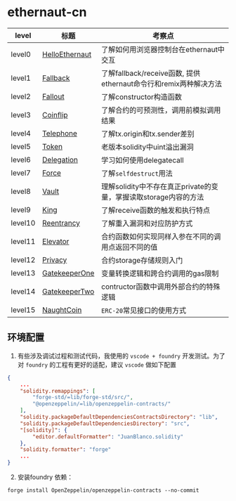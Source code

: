 # ethernaut-cn

| level |标题| 考察点 |
| --- |---|--- |
|level0|[HelloEthernaut](src/level0_HW/README.md)|了解如何用浏览器控制台在ethernaut中交互|
|level1|[Fallback](src/level1_fallback/README.md)|了解fallback/receive函数, 提供ethernaut命令行和remix两种解决方法|
|level2|[Fallout](src/level2_fallout/README.md)|了解constructor构造函数|
|level3|[Coinflip](src/level3_coinflip/README.md)|了解合约的可预测性，调用前模拟调用结果|
|level4|[Telephone](src/level4_telephone/README.md)|了解tx.origin和tx.sender差别|
|level5|[Token](src/level5_token/README.md)|老版本solidity中uint溢出漏洞|
|level6|[Delegation](src/level6_delegation/README.md)|学习如何使用delegatecall|
|level7|[Force](src/level7_force/README.md)|了解`selfdestruct`用法|
|level8|[Vault](src/level8_vault/README.md)|理解solidity中不存在真正private的变量，掌握读取storage内容的方法|
|level9|[King](src/level9_king/README.md)|了解receive函数的触发和执行特点|
|level10|[Reentrancy](src/level10_reentrancy/README.md)|了解重入漏洞和对应防护方式|
|level11|[Elevator](src/level11_elevator/README.md)|合约函数如何实现同样入参在不同的调用点返回不同的值|
|level12|[Privacy](src/level12_privacy/README.md)|合约storage存储规则入门|
|level13|[GatekeeperOne](src/level13_gatekeeper_one/README.md)|变量转换逻辑和跨合约调用的gas限制|
|level14|[GatekeeperTwo](src/level14_gatekeeper_two/README.md)|contructor函数中调用外部合约的特殊逻辑|
|level15|[NaughtCoin](src/level15_naughtcoin/README.md)|`ERC-20`常见接口的使用方式|



## 环境配置
1. 有些涉及调试过程和测试代码，我使用的 `vscode + foundry` 开发测试。为了对 `foundry` 的工程有更好的适配，建议 `vscode` 做如下配置

```json
{
    ...
    "solidity.remappings": [
        "forge-std/=lib/forge-std/src/",
        "@openzeppelin/=lib/openzeppelin-contracts/"
    ],
    "solidity.packageDefaultDependenciesContractsDirectory": "lib",
    "solidity.packageDefaultDependenciesDirectory": "src",
    "[solidity]": {
        "editor.defaultFormatter": "JuanBlanco.solidity"
    },
    "solidity.formatter": "forge"
    ...
}
```

2. 安装foundry 依赖：

```
forge install OpenZeppelin/openzeppelin-contracts --no-commit
```
